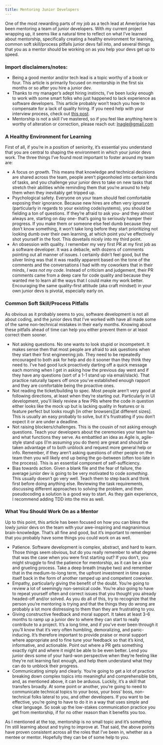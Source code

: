 ```yaml
---
title: Mentoring Junior Developers
---
```


One of the most rewarding parts of my job as a tech lead at Ameriprise has been mentoring a team of junior developers. With my current project wrapping up, it seems like a natural time to reflect on what I’ve learned about mentorship, specifically creating a healthy environment for learning, common soft skill/process pitfalls junior devs fall into, and several things that you as a mentor should be working on as you help your devs get up to speed.

### Import disclaimers/notes:
- Being a good mentor and/or tech lead is a topic worthy of a book or four. This article is primarily focused on mentorship in the first six months or so after you hire a junior dev.
- Thanks to my manager’s adept hiring instincts, I’ve been lucky enough to work with some smart folks who just happened to lack experience as software developers. This article probably won’t teach you how to compensate for a lack of quality hiring. If you need help with your interview process, check out [this post](newTechInterviewApproach.md).
- Mentorship is not a skill I’ve mastered, so if you feel like anything here is worthy of alteration or correction, please reach out: lnagle@gmail.com

### A Healthy Environment for Learning
First of all, if you’re in a position of seniority, it’s essential you understand that you are central to shaping the environment in which your junior devs work. The three things I’ve found most important to foster around my team are:
-  A focus on growth. This means that knowledge and technical decisions are shared across the team, people aren’t pigeonholed into certain kinds of tasks, and you challenge your junior devs to take on new tasks that stretch their abilities while reminding them that you’re around to help them when they inevitably get tripped up.
- Psychological safety. Everyone on your team should feel comfortable exposing their ignorance. Because new hires are often very ignorant (particularly in regards to your existing code/systems), you should be fielding a ton of questions. If they’re afraid to ask you- and they almost always are, starting on day one- that’s going to seriously hamper their progress. If you make them or someone else feel dumb because they don’t know something, it won’t take long before they start prioritizing not looking dumb over their own learning, at which point you’ve effectively shot yourself in the foot. This dovetails nicely into my third point.
- An obsession with quality. I remember my very first PR at my first job as a software developer. It was a debacle, with dozens of comments pointing out all manner of issues. I certainly didn’t feel good, but the silver lining was that it was readily apparent based on the tone of the comments and the conversations I had with my coworkers that in their minds, *I was not my code*. Instead of criticism and judgement, their PR comments came from a deep care for code quality and because they wanted me to learn all the ways that I could make my work better. Encouraging the same quality-first attitude (aka craft mindset) in your own junior devs is pivotal, especially early on.

### Common Soft Skill/Process Pitfalls
As obvious as it probably seems to you, software development is not all about coding, and the junior devs that I’ve worked with have all made some of the same non-technical mistakes in their early months. Knowing about these pitfalls ahead of time can help you either prevent them or at least correct them sooner.
- Not asking questions. No one wants to look stupid or incompetent. It makes sense then that most people are afraid to ask questions when they start their first engineering job. They need to be repeatedly encouraged to both ask for help and do it sooner than they think they need to. I’ve had good luck proactively darting off a quick message each morning when I get in asking how the previous day went and if they have any questions (sort of a 1-1 stand up via email/slack). That practice naturally tapers off once you’ve established enough rapport and they are comfortable being the proactive ones.
- Not reading the ticket/building to spec. Most people aren’t very good at following directions, at least when they’re starting out. Particularly in UI development, you’ll likely review a few PRs where the code in question either looks like the mock up but is lacking quality in features or is feature perfect but looks rough [in other browsers][at different sizes]. This is usually an easy probably to solve, but it's frustrating if you don’t expect it or are under a deadline.
- Not raising blockers/challenges. This is the cousin of not asking enough questions. Teach your developers about the ceremonies your team has and what functions they serve. As embattled an idea as Agile is, agile-style stand ups (I’m assuming you do them) are great and should be taken advantage of to both unblock and request more general help or info. Remember, if they aren’t asking questions of other people on the team then you will likely end up being the go-between (often too late in the process). This is an essential component of self-sufficiency.
- Bias towards action. Given a blank file and the fear of failure, the average junior dev is going to be very motivated to code *something*. This usually doesn’t go very well. Teach them to step back and think first before doing anything else. Reviewing the task requirements, discussing different approaches to solving the problem, and then pseudocoding a solution is a good way to start. As they gain experience, I recommend adding TDD into the mix as well.

### What You Should Work On as a Mentor
Up to this point, this article has been focused on how you can bless the lowly junior devs on the team with your awe-inspiring and magnanimous brain-knowledge. That’s all fine and good, but it’s important to remember that you probably have some things you could work on as well.
- Patience. Software development is complex, abstract, and hard to learn. Those things seem obvious, but do you really remember to what degree that was the case when you were first starting out? If you don’t, you might struggle to find the patience for mentorship, as it can be a slow and grueling process. Take a deep breath (maybe two) and remember that in the medium-to-long term, the upfront investment in time pays itself back in the form of another ramped up and competent coworker.
- Empathy, particularly giving the benefit of the doubt. You’re going to review a lot of seemingly non-sensical code. You’re also going to have to repeat yourself often and correct issues that you thought you already headed-off and/or solved. As you do all of this, try to recognize that the person you’re mentoring is trying and that the things they do wrong are probably a lot more distressing to them than they are frustrating to you.
- Giving constructive feedback and moral support. It takes at least 3-6 months to ramp up a junior dev to where they can start to really contribute to a project. It’s a long time, and if you’ve ever been through it you’ll know that it’s very often humbling, demoralizing, and panic-inducing. It’s therefore important to provide praise or moral support where appropriate and to fine tune your feedback so that it’s kind, informative, and actionable. Point out where a PR gets something exactly right and where it might be able to be even better. Lend you junior devs some of your hard-won perspective when they’re feeling like they’re not learning fast enough, and help them understand what they can do to unblock their progress.
- Communicating simply and clearly. You’re going to get a lot of practice breaking down complex topics into meaningful and comprehensible bits, and, as mentioned above, it can be arduous. Luckily, it’s a skill that transfers broadly. At some point or another, you’re going to need to communicate technical topics to your boss, your boss’ boss, non-technical folks lateral to you, and other developers. If you want to be effective, you’re going to have to do it in a way that uses simple and clear language. So soak up the low-stakes communication practice you get from mentorship, if for no other reason than it benefits you too.

As I mentioned at the top, mentorship is no small topic and it’s something I’m still learning about and trying to improve at. That said, the above points have proven consistent across all the roles that I’ve been in, whether as a mentee or mentor. Hopefully they can be of some help to you.
